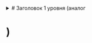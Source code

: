 
<details>
<summary># Заголовок 1 уровня (аналог <h1>)</summary>

Скрытый текст или код.  
</details>
